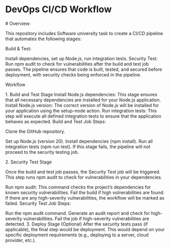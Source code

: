 <h1 size= 10px> DevOps CI/CD Workflow </h1>

<p># Overview:</p>
This repository includes Software university task to create a CI/CD pipeline that automates the following stages:

<p> Build & Test:</p> Install dependencies, set up Node.js, run integration tests.
Security Test: Run npm audit to check for vulnerabilities after the build and test job passes.
The pipeline ensures that code is built, tested, and secured before deployment, with security checks being enforced in the pipeline.

<p>Workflow </p>
1. Build and Test Stage
Install Node.js dependencies: This stage ensures that all necessary dependencies are installed for your Node.js application.
Install Node.js version: The correct version of Node.js will be installed for your application using the setup-node action.
Run integration tests: This step will execute all defined integration tests to ensure that the application behaves as expected.
Build and Test Job Steps:

<p>Clone the GitHub repository.</p>
Set up Node.js (version 20).
Install dependencies (npm install).
Run all integration tests (npm run test).
If this stage fails, the pipeline will not proceed to the security testing job.

<p>2. Security Test Stage</p>
Once the build and test job passes, the Security Test job will be triggered. This step runs npm audit to check for vulnerabilities in your dependencies.

Run npm audit: This command checks the project’s dependencies for known security vulnerabilities.
Fail the build if high vulnerabilities are found: If there are any high-severity vulnerabilities, the workflow will be marked as failed.
Security Test Job Steps:

Run the npm audit command.
Generate an audit report and check for high-severity vulnerabilities.
Fail the job if high-severity vulnerabilities are detected.
3. Deploy Stage (Optional)
After the security tests pass (if applicable), the final step would be deployment. This would depend on your specific deployment requirements (e.g., deploying to a server, cloud provider, etc.).
